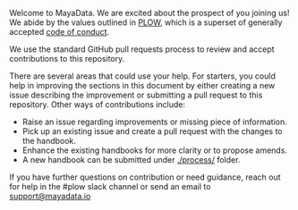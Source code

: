 Welcome to MayaData. We are excited about the prospect of you joining us! We abide by the values outlined in [PLOW](https://github.com/mayadata-io/culture/blob/master/plow.md), which is a superset of generally accepted [code of conduct](CODE_OF_CONDUCT.md).

We use the standard GitHub pull requests process to review and accept contributions to this repository.

There are several areas that could use your help. For starters, you could help in improving the sections in this document by either creating a new issue describing the improvement or submitting a pull request to this repository. Other ways of contributions include:
- Raise an issue regarding improvements or missing piece of information.
- Pick up an existing issue and create a pull request with the changes to the handbook.
- Enhance the existing handbooks for more clarity or to propose amends.
- A new handbook can be submitted under [./process/](./process/) folder.

If you have further questions on contribution or need guidance, reach out for help in the #plow slack channel or send an email to support@mayadata.io
